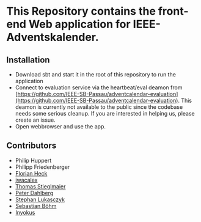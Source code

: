# This Repository contains the front-end Web application for IEEE-Adventskalender.

## Installation 

* Download sbt and start it in the root of this repository to run the application
* Connect to evaluation service via the heartbeat/eval deamon from [https://github.com/IEEE-SB-Passau/adventcalendar-evaluation](https://github.com/IEEE-SB-Passau/adventcalendar-evaluation). This deamon is currently not available to the public since the codebase needs some serious cleanup. If you are interested in helping us, please create an issue. 
* Open webbrowser and use the app.

## Contributors
  * Philip Huppert
  * Philipp Friedenberger
  * [Florian Heck](https://github.com/fheck)
  * [jwacalex](https://github.com/jwacalex)
  * [Thomas Stieglmaier](https://github.com/stieglma)
  * [Peter Dahlberg](https://github.com/catdog2)
  * [Stephan Lukasczyk](https://github.com/stephanlukasczyk)
  * [Sebastian Böhm](https://github.com/boehmseb)
  * [Inyokus](https://github.com/inyokus)
